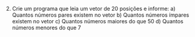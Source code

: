 2. Crie um programa que leia um vetor de 20 posições e informe:
a) Quantos números pares existem no vetor
b) Quantos números ímpares existem no vetor
c) Quantos números maiores do que 50
d) Quantos números menores do que 7 
